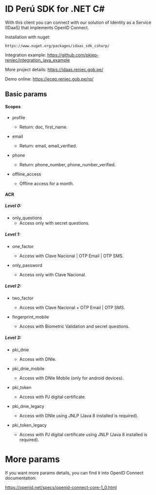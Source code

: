 # ID Perú SDK for .NET C#
With this client you can connect with our solution of Identity as a Service (IDaaS) that implements OpenID Connect.

Installation with nuget:
```
https://www.nuget.org/packages/idaas_sdk_csharp/
```

Integration example:
https://github.com/pkiep-reniec/integration_java_example

More project details:
https://idaas.reniec.gob.pe/

Demo online:
https://ecep.reniec.gob.pe/rp/

## Basic params
#### Scopes
- profile
    - Return: doc, first_name.
	
- email
    - Return: email, email_verified.
	
- phone
    - Return: phone_number, phone_number_verified.
	
- offline_access
    - Offline access for a month.
	
#### ACR
##### Level 0:
- only_questions
    - Access only with secret questions.	

##### Level 1:
- one_factor
    - Access with Clave Nacional | OTP Email | OTP SMS.
    
- only_password
    - Access only with Clave Nacional.

##### Level 2:
- two_factor
    - Access with Clave Nacional + OTP Email | OTP SMS.
    
- fingerprint_mobile
    - Access with Biometric Validation and secret questions.

##### Level 3:
- pki_dnie
    - Access with DNIe.

- pki_dnie_mobile
    - Access with DNIe Mobile (only for android devices).
	
- pki_token
    - Access with PJ digital certificate.
    
- pki_dnie_legacy
    - Access with DNIe using JNLP (Java 8 installed is required).
    
- pki_token_legacy 
    - Access with PJ digital certificate using JNLP (Java 8 installed is required).

# More params
If you want more params details, you can find it into OpenID Connect documentation:

https://openid.net/specs/openid-connect-core-1_0.html